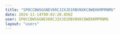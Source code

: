 ```yaml
---
title: "SP0CCBWSGGNEV6RCJ2XJD1RBVNXKC8WEKKMPRNMG"
date: 2024-11-14T00:02:28.856Z
user: SP0CCBWSGGNEV6RCJ2XJD1RBVNXKC8WEKKMPRNMG
layout: "users"
---
```

    